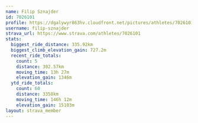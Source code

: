 ```yaml
---
name: Filip Sznajder
id: 7026101
profile: https://dgalywyr863hv.cloudfront.net/pictures/athletes/7026101/2123836/19/large.jpg
username: filip-sznajder
strava_url: https://www.strava.com/athletes/7026101
stats:
  biggest_ride_distance: 335.92km
  biggest_climb_elevation_gain: 727.2m
  recent_ride_totals:
    count: 5
    distance: 302.57km
    moving_time: 13h 27m
    elevation_gain: 1346m
  ytd_ride_totals:
    count: 60
    distance: 3358km
    moving_time: 146h 12m
    elevation_gain: 15103m
layout: strava_member
--- 
```

